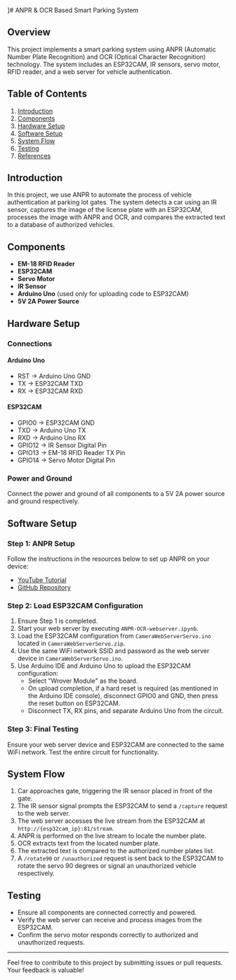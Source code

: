 ]# ANPR & OCR Based Smart Parking System

## Overview

This project implements a smart parking system using ANPR (Automatic Number Plate Recognition) and OCR (Optical Character Recognition) technology. The system includes an ESP32CAM, IR sensors, servo motor, RFID reader, and a web server for vehicle authentication.

## Table of Contents

1. [Introduction](#introduction)
2. [Components](#components)
3. [Hardware Setup](#hardware-setup)
4. [Software Setup](#software-setup)
5. [System Flow](#system-flow)
6. [Testing](#testing)
7. [References](#references)

## Introduction

In this project, we use ANPR to automate the process of vehicle authentication at parking lot gates. The system detects a car using an IR sensor, captures the image of the license plate with an ESP32CAM, processes the image with ANPR and OCR, and compares the extracted text to a database of authorized vehicles.

## Components

- **EM-18 RFID Reader**
- **ESP32CAM**
- **Servo Motor**
- **IR Sensor**
- **Arduino Uno** (used only for uploading code to ESP32CAM)
- **5V 2A Power Source**

## Hardware Setup

### Connections

#### Arduino Uno
- RST -> Arduino Uno GND
- TX -> ESP32CAM TXD
- RX -> ESP32CAM RXD

#### ESP32CAM
- GPIO0 -> ESP32CAM GND
- TXD -> Arduino Uno TX
- RXD -> Arduino Uno RX
- GPIO12 -> IR Sensor Digital Pin
- GPIO13 -> EM-18 RFID Reader TX Pin
- GPIO14 -> Servo Motor Digital Pin

### Power and Ground
Connect the power and ground of all components to a 5V 2A power source and ground respectively.

## Software Setup

### Step 1: ANPR Setup

Follow the instructions in the resources below to set up ANPR on your device:
- [YouTube Tutorial](https://www.youtube.com/watch?v=0-4p_QgrdbE)
- [GitHub Repository](https://github.com/nicknochnack/TFODCourse)

### Step 2: Load ESP32CAM Configuration

1. Ensure Step 1 is completed.
2. Start your web server by executing `ANPR-OCR-webserver.ipynb`.
3. Load the ESP32CAM configuration from `CameraWebServerServo.ino` located in `CameraWebServerServo.zip`.
4. Use the same WiFi network SSID and password as the web server device in `CameraWebServerServo.ino`.
5. Use Arduino IDE and Arduino Uno to upload the ESP32CAM configuration:
    - Select "Wrover Module" as the board.
    - On upload completion, if a hard reset is required (as mentioned in the Arduino IDE console), disconnect GPIO0 and GND, then press the reset button on ESP32CAM.
    - Disconnect TX, RX pins, and separate Arduino Uno from the circuit.

### Step 3: Final Testing

Ensure your web server device and ESP32CAM are connected to the same WiFi network. Test the entire circuit for functionality.

## System Flow

1. Car approaches gate, triggering the IR sensor placed in front of the gate.
2. The IR sensor signal prompts the ESP32CAM to send a `/capture` request to the web server.
3. The web server accesses the live stream from the ESP32CAM at `http://{esp32cam_ip}:81/stream`.
4. ANPR is performed on the live stream to locate the number plate.
5. OCR extracts text from the located number plate.
6. The extracted text is compared to the authorized number plates list.
7. A `/rotate90` or `/unauthorized` request is sent back to the ESP32CAM to rotate the servo 90 degrees or signal an unauthorized vehicle respectively.

## Testing

- Ensure all components are connected correctly and powered.
- Verify the web server can receive and process images from the ESP32CAM.
- Confirm the servo motor responds correctly to authorized and unauthorized requests.

---

Feel free to contribute to this project by submitting issues or pull requests. Your feedback is valuable!
